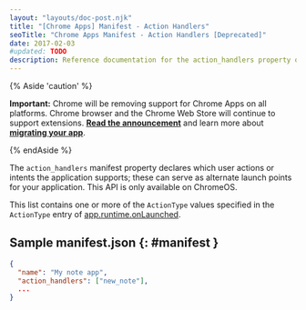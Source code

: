 ```yaml
---
layout: "layouts/doc-post.njk"
title: "[Chrome Apps] Manifest - Action Handlers"
seoTitle: "Chrome Apps Manifest - Action Handlers [Deprecated]"
date: 2017-02-03
#updated: TODO
description: Reference documentation for the action_handlers property of manifest.json.
---
```


{% Aside 'caution' %}

**Important:** Chrome will be removing support for Chrome Apps on all platforms. Chrome browser and
the Chrome Web Store will continue to support extensions. [**Read the announcement**][1] and learn
more about [**migrating your app**][2].

{% endAside %}

The `action_handlers` manifest property declares which user actions or intents the application
supports; these can serve as alternate launch points for your application. This API is only
available on ChromeOS.

This list contains one or more of the `ActionType` values specified in the `ActionType` entry of
[app.runtime.onLaunched][3].

## Sample manifest.json {: #manifest }

```json
{
  "name": "My note app",
  "action_handlers": ["new_note"],
  ...
}
```

[1]: https://blog.chromium.org/2020/08/changes-to-chrome-app-support-timeline.html
[2]: /apps/migration
[3]: ../app_runtime#event-onLaunched
